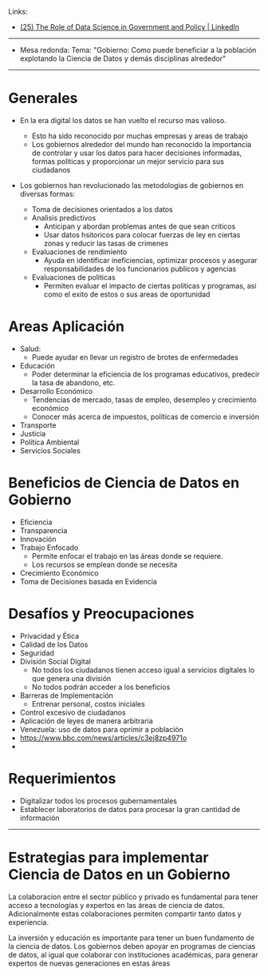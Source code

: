 Links:
- [(25) The Role of Data Science in Government and Policy | LinkedIn](https://www.linkedin.com/pulse/role-data-science-government-policy-aditya-singh-tharran-7474e/)

___
- Mesa redonda:
Tema: "Gobierno: Como puede beneficiar a la población explotando la Ciencia de Datos y demás disciplinas alrededor"

___

# Generales

- En la era digital los datos se han vuelto el recurso mas valioso.
	- Esto ha sido reconocido por muchas empresas y areas de trabajo
	- Los gobiernos alrededor del mundo han reconocido la importancia de controlar y usar los datos para hacer decisiones informadas, formas politicas y proporcionar un mejor servicio para sus ciudadanos

- Los gobiernos han revolucionado las metodologias de gobiernos en diversas formas:
	- Toma de decisiones orientados a los datos
	- Analisis predictivos
		- Anticipan y abordan problemas antes de que sean criticos
		- Usar datos hsitoricos para colocar fuerzas de ley en ciertas zonas y reducir las tasas de crimenes
	- Evaluaciones de rendimiento
		- Ayuda en identificar ineficiencias, optimizar procesos y asegurar responsabilidades de los funcionarios publicos y agencias
	- Evaluaciones de politicas
		- Permiten evaluar el impacto de ciertas politicas y programas, asi como el exito de estos o sus areas de oportunidad

# Areas Aplicación

- Salud:
	- Puede ayudar en llevar un registro de brotes de enfermedades
- Educación
	- Poder determinar la eficiencia de los programas educativos, predecir la tasa de abandono, etc.
- Desarrollo Económico
	- Tendencias de mercado, tasas de empleo, desempleo y crecimiento económico
	- Conocer más acerca de impuestos, políticas de comercio e inversión
- Transporte
- Justicia
- Política Ambiental
- Servicios Sociales

# Beneficios de Ciencia de Datos en Gobierno

- Eficiencia
- Transparencia
- Innovación
- Trabajo Enfocado
	- Permite enfocar el trabajo en las áreas donde se requiere.
	- Los recursos se emplean donde se necesita
- Crecimiento Económico
- Toma de Decisiones basada en Evidencia

# Desafíos y Preocupaciones

- Privacidad y Ética
- Calidad de los Datos
- Seguridad
- División Social Digital
	- No todos los ciudadanos tienen acceso igual a servicios digitales lo que genera una división 
	- No todos podrán acceder a los beneficios 
- Barreras de Implementación
	- Entrenar personal, costos iniciales
- Control excesivo de ciudadanos
- Aplicación de leyes de manera arbitraria
- Venezuela: uso de datos para oprimir a población
- https://www.bbc.com/news/articles/c3ej8zp4971o
- 

# Requerimientos

- Digitalizar todos los procesos gubernamentales
- Establecer laboratorios de datos para procesar la gran cantidad de información

___

# Estrategias para implementar Ciencia de Datos en un Gobierno

La colaboracion entre el sector público y privado es fundamental para tener acceso a tecnologías y expertos en las áreas de ciencia de datos. Adicionalmente estas colaboraciones permiten compartir tanto datos y experiencia.

La inversión y educación es importante para tener un buen fundamento de la ciencia de datos.
Los gobiernos deben apoyar en programas de ciencias de datos, al igual que colaborar con instituciones académicas, para generar expertos de nuevas generaciones en estas áreas